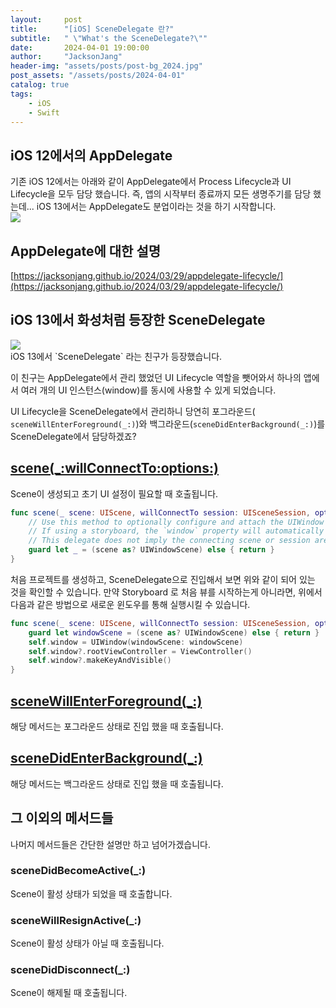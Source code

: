 ```yaml
---
layout:     post
title:      "[iOS] SceneDelegate 란?"
subtitle:   " \"What's the SceneDelegate?\""
date:       2024-04-01 19:00:00
author:     "JacksonJang"
header-img: "assets/posts/post-bg_2024.jpg"
post_assets: "/assets/posts/2024-04-01"
catalog: true
tags:
    - iOS
    - Swift
---
```


## iOS 12에서의 AppDelegate
기존 iOS 12에서는 아래와 같이 AppDelegate에서 Process Lifecycle과 UI Lifecycle을 모두 담당 했습니다. 즉, 앱의 시작부터 종료까지 모든 생명주기를 담당 했는데... iOS 13에서는 AppDelegate도 분업이라는 것을 하기 시작합니다.
<br />
<img src="{{ page.post_assets }}/iOS12.png" />

## AppDelegate에 대한 설명
[https://jacksonjang.github.io/2024/03/29/appdelegate-lifecycle/](https://jacksonjang.github.io/2024/03/29/appdelegate-lifecycle/)

## iOS 13에서 화성처럼 등장한 SceneDelegate
<img src="{{ page.post_assets }}/iOS13.png" />
<br />
iOS 13에서 `SceneDelegate` 라는 친구가 등장했습니다.
<p />
이 친구는 AppDelegate에서 관리 했었던 UI Lifecycle 역할을 뺏어와서 하나의 앱에서 여러 개의 UI 인스턴스(window)를 동시에 사용할 수 있게 되었습니다.

UI Lifecycle을 SceneDelegate에서 관리하니 당연히 포그라운드( `sceneWillEnterForeground(_:)`)와 백그라운드(`sceneDidEnterBackground(_:)`)를 SceneDelegate에서 담당하겠죠?

## [scene(_:willConnectTo:options:)](https://developer.apple.com/documentation/uikit/uiscenedelegate/3197914-scene)
Scene이 생성되고 초기 UI 설정이 필요할 때 호출됩니다.

```swift
func scene(_ scene: UIScene, willConnectTo session: UISceneSession, options connectionOptions: UIScene.ConnectionOptions) {
    // Use this method to optionally configure and attach the UIWindow `window` to the provided UIWindowScene `scene`.
    // If using a storyboard, the `window` property will automatically be initialized and attached to the scene.
    // This delegate does not imply the connecting scene or session are new (see `application:configurationForConnectingSceneSession` instead).
    guard let _ = (scene as? UIWindowScene) else { return }
}
```

처음 프로젝트를 생성하고, SceneDelegate으로 진입해서 보면 위와 같이 되어 있는 것을 확인할 수 있습니다. 만약 Storyboard 로 처음 뷰를 시작하는게 아니라면, 위에서 다음과 같은 방법으로 새로운 윈도우를 통해 실행시킬 수 있습니다.

```swift
func scene(_ scene: UIScene, willConnectTo session: UISceneSession, options connectionOptions: UIScene.ConnectionOptions) {
    guard let windowScene = (scene as? UIWindowScene) else { return }
    self.window = UIWindow(windowScene: windowScene)
    self.window?.rootViewController = ViewController()
    self.window?.makeKeyAndVisible()
}
```

## [sceneWillEnterForeground(_:)](https://developer.apple.com/documentation/uikit/uiscenedelegate/3197918-scenewillenterforeground)
해당 메서드는 포그라운드 상태로 진입 했을 때 호출됩니다.


## [sceneDidEnterBackground(_:)](https://developer.apple.com/documentation/uikit/uiscenedelegate/3197917-scenedidenterbackground)
해당 메서드는 백그라운드 상태로 진입 했을 때 호출됩니다.

## 그 이외의 메서드들
나머지 메서드들은 간단한 설명만 하고 넘어가겠습니다.

### sceneDidBecomeActive(_:)
Scene이 활성 상태가 되었을 때 호출합니다.

### sceneWillResignActive(_:)
Scene이 활성 상태가 아닐 때 호출됩니다.

### sceneDidDisconnect(_:)
Scene이 해제될 때 호출됩니다.